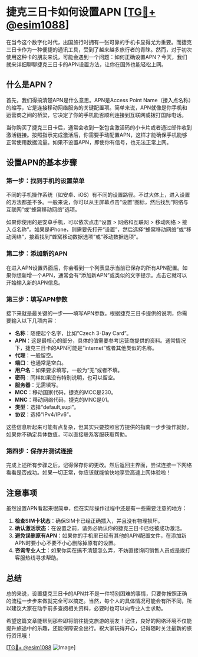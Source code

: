 # 捷克三日卡如何设置APN [[TG💪+ @esim1088](https://t.me/s/esim1088)]

在当今这个数字化时代，出国旅行时拥有一张可靠的手机卡显得尤为重要。而捷克三日卡作为一种便捷的通讯工具，受到了越来越多旅行者的青睐。然而，对于初次使用这种卡的朋友来说，可能会遇到一个问题：如何正确设置APN？今天，我们就来详细聊聊捷克三日卡的APN设置方法，让你在国外也能轻松上网。

## 什么是APN？

首先，我们得搞清楚APN是什么意思。APN是Access Point Name（接入点名称）的缩写，它是连接移动网络服务的关键配置项。简单来说，APN就像是你手机和运营商之间的桥梁，它决定了你的手机能否顺利连接到互联网或拨打国际电话。

当你购买了捷克三日卡后，通常会收到一张包含激活码的小卡片或者通过邮件收到激活链接。按照指示完成激活后，你需要手动配置APN，这样才能确保手机能够正常使用数据流量。如果不设置APN，即使你有信号，也无法正常上网。

## 设置APN的基本步骤

### 第一步：找到手机的设置菜单

不同的手机操作系统（如安卓、iOS）有不同的设置路径。不过大体上，进入设置的方法都差不多。一般来说，你可以从主屏幕点击“设置”图标，然后找到“网络与互联网”或“蜂窝移动网络”选项。

如果你使用的是安卓手机，可以依次点击“设置 > 网络和互联网 > 移动网络 > 接入点名称”。如果是iPhone，则需要先打开“设置”，然后选择“蜂窝移动网络”或“移动网络”，接着找到“蜂窝移动数据选项”或“移动数据选项”。

### 第二步：添加新的APN

在进入APN设置界面后，你会看到一个列表显示当前已保存的所有APN配置。如果你想新增一个APN，通常会有“添加新APN”或类似的文字提示。点击它就可以开始输入新的APN信息。

### 第三步：填写APN参数

接下来就是最关键的一步——填写APN参数。根据捷克三日卡提供的说明，你需要输入以下几项内容：

- **名称**：随便起个名字，比如“Czech 3-Day Card”。
- **APN**：这是最核心的部分，具体的值需要参考运营商提供的资料。通常情况下，捷克三日卡的APN可能是“internet”或者其他类似的名称。
- **代理**：一般留空。
- **端口**：也通常是空白。
- **用户名**：如果要求填写，一般为“无”或者不填。
- **密码**：同样如果没有特别说明，也可以留空。
- **服务器**：无需填写。
- **MCC**：移动国家代码，捷克的MCC是230。
- **MNC**：移动网络代码，捷克的MNC是01。
- **类型**：选择“default,supl”。
- **协议**：选择“IPv4/IPv6”。

这些信息听起来可能有点复杂，但其实只要按照官方提供的指南一步步操作就好。如果你不确定具体数值，可以直接联系客服获取帮助。

### 第四步：保存并测试连接

完成上述所有步骤之后，记得保存你的更改。然后返回主界面，尝试连接一下网络看看是否成功。如果一切正常，你应该就能愉快地享受高速上网体验啦！

## 注意事项

虽然设置APN看起来很简单，但在实际操作过程中还是有一些需要注意的地方：

1. **检查SIM卡状态**：确保SIM卡已经正确插入，并且没有物理损坏。
2. **确认激活状态**：在设置之前，请务必确认你的捷克三日卡已经被成功激活。
3. **避免误删原有APN**：如果你的手机里已经有其他的APN配置文件，在添加新APN时要小心不要不小心删除掉原有的设置。
4. **咨询专业人士**：如果你实在搞不清楚怎么弄，不妨直接询问销售人员或是拨打客服热线寻求帮助。

## 总结

总的来说，设置捷克三日卡的APN并不是一件特别困难的事情，只要你按照正确的流程一步步来做就完全可以搞定。当然，每个人的具体情况可能会有所不同，所以建议大家在动手前多查阅相关资料，必要时也可以向专业人士求助。

希望这篇文章能帮到那些即将前往捷克旅游的朋友！记住，良好的网络环境不仅能提升旅途中的乐趣，还能保障安全出行。祝大家玩得开心，记得随时关注最新的旅行资讯哦！

[[TG💪+ @esim1088](https://t.me/s/esim1088) ![Image](https://i.postimg.cc/4NQfJmqS/Snipaste-2025-05-13-00-14-12.png)]